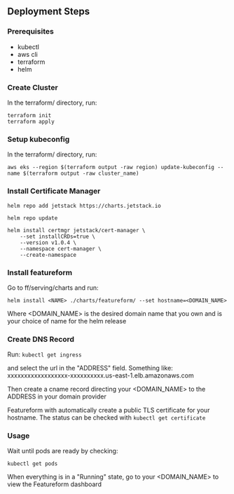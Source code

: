 ## Deployment Steps

### Prerequisites

- kubectl
- aws cli
- terraform
- helm

### Create Cluster

In the terraform/ directory, run:

```
terraform init
terraform apply
```

### Setup kubeconfig

In the terraform/ directory, run:

`aws eks --region $(terraform output -raw region) update-kubeconfig --name $(terraform output -raw cluster_name)`

### Install Certificate Manager

`helm repo add jetstack https://charts.jetstack.io`

`helm repo update`

```
helm install certmgr jetstack/cert-manager \
    --set installCRDs=true \
    --version v1.0.4 \
    --namespace cert-manager \
    --create-namespace
```

### Install featureform

Go to ff/serving/charts and run:

`helm install <NAME> ./charts/featureform/ --set hostname=<DOMAIN_NAME>`

Where <DOMAIN_NAME> is the desired domain name that you own
and <NAME> is your choice of name for the helm release

### Create DNS Record

Run:
`kubectl get ingress`

and select the url in the "ADDRESS" field. Something like:
xxxxxxxxxxxxxxxxxx-xxxxxxxxxx.us-east-1.elb.amazonaws.com

Then create a cname record directing your <DOMAIN_NAME> to the ADDRESS in your domain provider

Featureform with automatically create a public TLS certificate for your hostname.
The status can be checked with
`kubectl get certificate`

### Usage

Wait until pods are ready by checking:

`kubectl get pods`

When everything is in a "Running" state, go to your <DOMAIN_NAME> to view the Featureform dashboard
